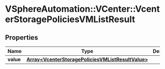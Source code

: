# VSphereAutomation::VCenter::VcenterStoragePoliciesVMListResult

## Properties
Name | Type | Description | Notes
------------ | ------------- | ------------- | -------------
**value** | [**Array&lt;VcenterStoragePoliciesVMListResultValue&gt;**](VcenterStoragePoliciesVMListResultValue.md) |  | 


